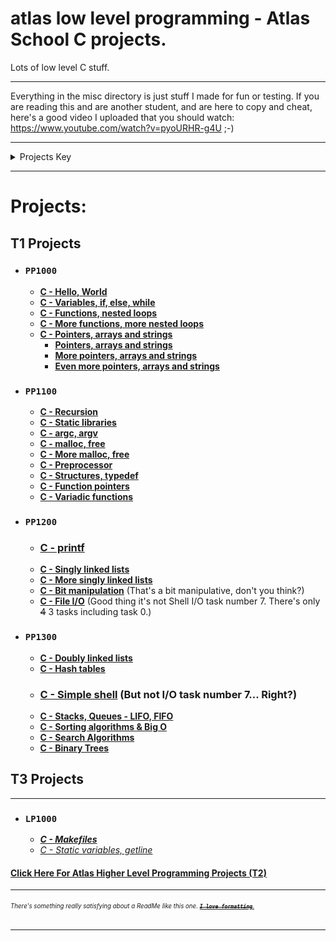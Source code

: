 # atlas low level programming - Atlas School C projects.
Lots of low level C stuff.

---
Everything in the misc directory is just stuff I made for fun or testing.
If you are reading this and are another student, and are here to copy and cheat, here's a good video I
uploaded that you should watch: https://www.youtube.com/watch?v=pyoURHR-g4U ;-)

---
<details>
<summary>Projects Key</summary>

- ### `Course Name`
  - **[Completed project (with link to its directory or repo on GitHub)]()**
  - ***[In Progress Project (with link to its directory or repo on GitHub)]()***
  - *[Future Project (unstarted; empty link)]()*
  - ### **[Major Project (i.e. group project or hack sprint; with link to its repo, or empty link if unstarted)]()**
  - ***[Single Project Split into Multiple Directories for Organization (in progress; link to first part)]()***
    - **[Project part 1 (completed)]()**
    - ***[Project part 2 (in progress)]()***
    - *[Project part 3 (unstarted)]()*

*Projects are in chronological order, and are separated by courses, but not by sprints.*

###### *I wanted to make the courses dropdown menus like this key, but I'd have to do weird looking formatting to keep the style of the course names.*
</details>

---
# Projects:

## T1 Projects

- ### `PP1000`
  - **[C - Hello, World](hello_world)**
  - **[C - Variables, if, else, while](variables_if_else_while)**
  - **[C - Functions, nested loops](functions_nested_loops)**
  - **[C - More functions, more nested loops](more_functions_nested_loops)**
  - **[C - Pointers, arrays and strings](pointers_arrays_strings)**
    - **[Pointers, arrays and strings](pointers_arrays_strings/pointers_arrays_strings1)**
    - **[More pointers, arrays and strings](pointers_arrays_strings/pointers_arrays_strings2)**
    - **[Even more pointers, arrays and strings](pointers_arrays_strings/pointers_arrays_strings3)**
- ### `PP1100`
  - **[C - Recursion](recursion)**
  - **[C - Static libraries](static_libraries)**
  - **[C - argc, argv](argc_argv)**
  - **[C - malloc, free](malloc_free)**
  - **[C - More malloc, free](more_malloc_free)**
  - **[C - Preprocessor](preprocessor)**
  - **[C - Structures, typedef](structures_typedef)**
  - **[C - Function pointers](function_pointers)**
  - **[C - Variadic functions](variadic_functions)**
- ### `PP1200`
  - ### **[C - printf](https://github.com/Zytronium/printf)**
  - **[C - Singly linked lists](singly_linked_lists)**
  - **[C - More singly linked lists](more_singly_linked_lists)**
  - **[C - Bit manipulation](bit_manipulation)** (That's a bit manipulative, don't you think?)
  - **[C - File I/O](file_io)** (Good thing it's not Shell I/O task number 7. There's only ~~4~~ 3 tasks including task 0.)
- ### `PP1300`
  - **[C - Doubly linked lists](doubly_linked_lists)**
  - **[C - Hash tables](hash_tables)**
  - ### **[C - Simple shell](https://github.com/Zytronium/atlas-simple_shell)** (But not I/O task number 7... Right?)
  - **[C - Stacks, Queues - LIFO, FIFO](https://github.com/Zytronium/atlas-monty)**
  - **[C - Sorting algorithms & Big O](https://github.com/Zytronium/atlas-sorting_algorithms)**
  - **[C - Search Algorithms](search_algorithms)**
  - **[C - Binary Trees](https://github.com/Zytronium/atlas-binary_trees)**

## T3 Projects

---

- ### `LP1000`
  - ***[C - Makefiles](makefiles)***
  - *[C - Static variables, getline]()*


#### [Click Here For Atlas Higher Level Programming Projects (T2)](https://github.com/Zytronium/atlas-higher_level_programming)

---
###### <sup><sub>There's something really satisfying about a ReadMe like this one. [**_~~`I love formatting`~~_**.](https://github.com/lifeparticle/Markdown-Cheatsheet?tab=readme-ov-file#introduction)</sub></sup>
- - -
